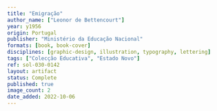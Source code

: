 ```yaml
---
title: "Emigração"
author_name: ["Leonor de Bettencourt"]
year: y1956
origin: Portugal
publisher: "Ministério da Educação Nacional"
formats: [book, book-cover]
disciplines: [graphic-design, illustration, typography, lettering]
tags: ["Colecção Educativa", "Estado Novo"]
ref: sol-030-0142
layout: artifact
status: Complete
published: true
image_count: 2
date_added: 2022-10-06
---
```


